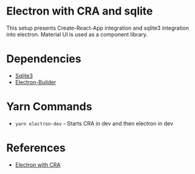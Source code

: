 # Electron with CRA and sqlite
This setup presents Create-React-App integration and sqlite3 integration into electron. Material UI is used as a component library.

# Dependencies
- [Sqlite3]()
- [Electron-Builder]()

# Yarn Commands
- `yarn electron-dev` - Starts CRA in dev and then electron in dev

# References
- [Electron with CRA](https://www.freecodecamp.org/news/building-an-electron-application-with-create-react-app-97945861647c/)

